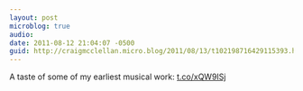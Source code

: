 ```yaml
---
layout: post
microblog: true
audio: 
date: 2011-08-12 21:04:07 -0500
guid: http://craigmcclellan.micro.blog/2011/08/13/t102198716429115393.html
---
```

A taste of some of my earliest musical work: [t.co/xQW9ISj](http://t.co/xQW9ISj)
